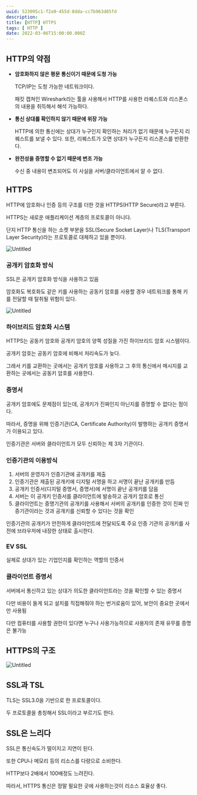 ```yaml
---
uuid: 523095c1-f2a9-455d-8dda-cc7b963d85fd
description: 
title: [HTTP] HTTPS
tags: [ HTTP ]
date: 2022-03-06T15:00:00.000Z
---
```









## HTTP의 약점

- **암호화하지 않은 평문 통신이기 때문에 도청 가능**
    
    TCP/IP는 도청 가능한 네트워크이다.
    
    패킷 캡쳐인 Wireshark라는 툴을 사용해서 HTTP를 사용한 라퀘스트와 리스폰스의 내용을 취득해서 해석 가능하다.
    
- **통신 상대를 확인하지 않기 때문에 위장 가능**
    
    HTTP에 의한 통신에는 상대가 누구인지 확인하는 처리가 없기 때문에 누구든지 리퀘스트를 보낼 수 있다. 또한, 리퀘스트가 오면 상대가 누구든지 리스폰스를 반환한다.
    
- **완전성을 증명할 수 없기 때문에 변조 가능**
    
    수신 중 내용이 변조되어도 이 사실을 서버/클라이언트에서 알 수 없다.
    

## HTTPS

HTTP에 암호화나 인증 등의 구조를 더한 것을 HTTPS(HTTP Secure)라고 부른다.

HTTPS는 새로운 애플리케이션 계층의 프로토콜이 아니다.

단지 HTTP 통신을 하는 소켓 부분을 SSL(Secure Socket Layer)나 TLS(Transport Layer Security)라는 프로토콜로 대체하고 있을 뿐이다.

![Untitled](https://vault-r2.dorage.io/523095c1-f2a9-455d-8dda-cc7b963d85fd/untitled.png)

### 공개키 암호화 방식

SSL은 공개키 암호화 방식을 사용하고 있음

암호화도 복호화도 같은 키를 사용하는 공동키 암호를 사용할 경우 네트워크를 통해 키를 전달할 때 탈취될 위험이 있다.

![Untitled](https://vault-r2.dorage.io/523095c1-f2a9-455d-8dda-cc7b963d85fd/untitled.png)

### 하이브리드 암호화 시스템

HTTPS는 공동키 암호와 공개키 암호의 양쪽 성질을 가진 하이브리드 암호 시스템이다.

공개키 암호는 공동키 암호에 비해서 처리속도가 늦다.

그래서 키를 교환하는 곳에서는 공개키 암호를 사용하고 그 후의 통신에서 메시지를 교환하는 곳에서는 공동키 암호를 사용한다.

### 증명서

공개키 암호에도 문제점이 있는데, 공개키가 진짜인지 아닌지를 증명할 수 없다는 점이다.

따라서, 증명을 위해 인증기관(CA, Certificate Authority)이 발행하는 공개키 증명서가 이용되고 있다.

인증기관은 서버와 클라이언트가 모두 신뢰하는 제 3자 기관이다.

### 인증기관의 이용방식

1. 서버의 운영자가 인증기관에 공개키를 제출
2. 인증기관은 제출된 공개키에 디지털 서명을 하고 서명이 끝난 공개키를 만듬
3. 공개키 인증서(디지털 증명서, 증명서)에 서명이 끝난 공개키를 담음
4. 서버는 이 공개키 인증서를 클라이언트에 발송하고 공개키 암호로 통신
5. 클라이언트는 증명기관의 공개키를 사용해서 서버의 공개키를 인증한 것이 진짜 인증기관이라는 것과 공개키를 신뢰할 수 있다는 것을 확인

인증기관의 공개키가 안전하게 클라이언트에 전달되도록 주요 인증 기관의 공개키를 사전에 브라우저에 내장한 상태로 출시한다.

### EV SSL

실제로 상대가 있는 기업인지를 확인하는 역할의 인증서

### 클라이언트 증명서

서버에서 통신하고 있는 상대가 의도한 클라이언트라는 것을 확인할 수 있는 증명서

다만 비용이 들게 되고 설치를 직접해줘야 하는 번거로움이 있어, 보안이 중요한 곳에서만 사용됨

다만 컴퓨터를 사용할 권한이 있다면 누구나 사용가능하므로 사용자의 존재 유무를 증명은 불가능

## HTTPS의 구조

![Untitled](https://vault-r2.dorage.io/523095c1-f2a9-455d-8dda-cc7b963d85fd/untitled.png)

## SSL과 TSL

TLS는 SSL3.0을 기반으로 한 프로토콜이다.

두 프로토콜을 총칭해서 SSL이라고 부르기도 한다.

## SSL은 느리다

SSL은 통신속도가 떨이지고 지연이 된다.

또한 CPU나 메모리 등의 리소스를 다량으로 소비한다.

HTTP보다 2배에서 100배정도 느려진다.

따라서, HTTPS 통신은 정말 필요한 곳에 사용하는것이 리소스 효율상 좋다.